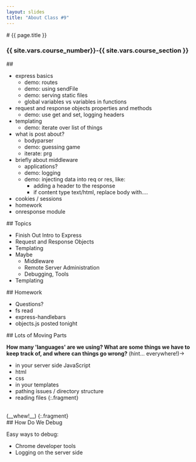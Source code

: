 ```yaml
---
layout: slides
title: "About Class #9"
---
```


<section markdown="block" class="intro-slide">
# {{ page.title }}

### {{ site.vars.course_number}}-{{ site.vars.course_section }}

<p><small></small></p>
</section>

<section markdown="block">
## 

* express basics
    * demo: routes
    * demo: using sendFile
    * demo: serving static files
    * global variables vs variables in functions
* request and response objects properties and methods
    * demo: use get and set, logging headers 
* templating
    * demo: iterate over list of things
* what is post about?
    * bodyparser
    * demo: guessing game
    * iterate: prg
* briefly about middleware
    * applications?
    * demo: logging
    * demo: injecting data into req or res, like:
        * adding a header to the response
        * if content type text/html, replace body with....
* cookies / sessions
* homework
* onresponse module

</section>
<section markdown="block">
## Topics

* Finish Out Intro to Express
* Request and Response Objects
* Templating
* Maybe 
	* Middleware
	* Remote Server Administration
	* Debugging,  Tools
* Templating
</section>

<section markdown="block">
## Homework

* Questions?
* fs read
* express-handlebars
* objects.js posted tonight
</section>

<section markdown="block">
## Lots of Moving Parts

__How many 'languages' are we using? What are some things we have to keep track of, and where can things go wrong?__ (hint... everywhere!)&rarr;

* in your server side JavaScript
* html
* css
* in your templates
* pathing issues / directory structure
* reading files
{:.fragment}


<br>
(__whew!__)
{:.fragment}
</section>

<section markdown="block">
## How Do We Debug

Easy ways to debug:

* Chrome developer tools
* Logging on the server side

</section>
